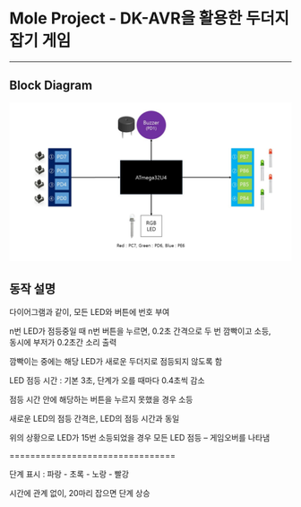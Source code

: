 # Mole Project - DK-AVR을 활용한 두더지 잡기 게임
------

## Block Diagram
![Block Diagram](SoominLee_mole-diagram_20170724.jpg)

## 동작 설명
다이어그램과 같이, 모든 LED와 버튼에 번호 부여

n번 LED가 점등중일 때 n번 버튼을 누르면, 0.2초 간격으로 두 번 깜빡이고 소등,  
동시에 부저가 0.2초간 소리 출력

깜빡이는 중에는 해당 LED가 새로운 두더지로 점등되지 않도록 함

LED 점등 시간 : 기본 3초, 단계가 오를 때마다 0.4초씩 감소

점등 시간 안에 해당하는 버튼을 누르지 못했을 경우 소등

새로운 LED의 점등 간격은, LED의 점등 시간과 동일

위의 상황으로 LED가 15번 소등되었을 경우 모든 LED 점등 – 게임오버를 나타냄

================================

단계 표시 : 파랑 - 초록 - 노랑 - 빨강

시간에 관계 없이, 20마리 잡으면 단계 상승

